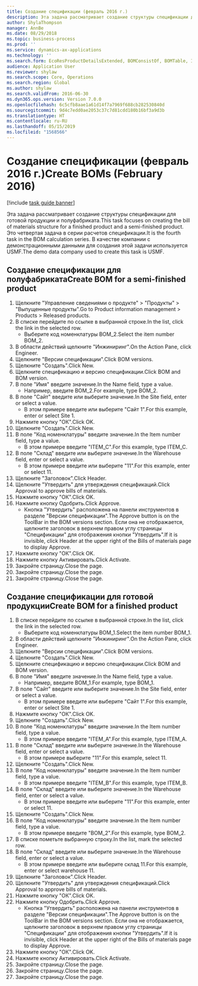 ```yaml
---
title: Создание спецификации (февраль 2016 г.)
description: Эта задача рассматривает создание структуры спецификации для готовой продукции и полуфабриката.
author: ShylaThompson
manager: AnnBe
ms.date: 08/29/2018
ms.topic: business-process
ms.prod: ''
ms.service: dynamics-ax-applications
ms.technology: ''
ms.search.form: EcoResProductDetailsExtended, BOMConsistOf, BOMTable, InventLocationIdLookup
audience: Application User
ms.reviewer: shylaw
ms.search.scope: Core, Operations
ms.search.region: Global
ms.author: shylaw
ms.search.validFrom: 2016-06-30
ms.dyn365.ops.version: Version 7.0.0
ms.openlocfilehash: 6c5cfb8aae1a61d14f7a7969f688cb282530840d
ms.sourcegitcommit: 9d4c7edd0ae2053c37c7d81cdd180b16bf3a9d3b
ms.translationtype: HT
ms.contentlocale: ru-RU
ms.lasthandoff: 05/15/2019
ms.locfileid: "1568566"
---
```

# <a name="create-boms-february-2016"></a><span data-ttu-id="91b9b-103">Создание спецификации (февраль 2016 г.)</span><span class="sxs-lookup"><span data-stu-id="91b9b-103">Create BOMs (February 2016)</span></span>

[!include [task guide banner](../../includes/task-guide-banner.md)]

<span data-ttu-id="91b9b-104">Эта задача рассматривает создание структуры спецификации для готовой продукции и полуфабриката.</span><span class="sxs-lookup"><span data-stu-id="91b9b-104">This task focuses on creating the bill of materials structure for a finished product and a semi-finished product.</span></span> <span data-ttu-id="91b9b-105">Это четвертая задача в серии расчетов спецификации.</span><span class="sxs-lookup"><span data-stu-id="91b9b-105">It is the fourth task in the BOM calculation series.</span></span> <span data-ttu-id="91b9b-106">В качестве компании с демонстрационными данными для создания этой задачи используется USMF.</span><span class="sxs-lookup"><span data-stu-id="91b9b-106">The demo data company used to create this task is USMF.</span></span>


## <a name="create-bom-for-a-semi-finished-product"></a><span data-ttu-id="91b9b-107">Создание спецификации для полуфабриката</span><span class="sxs-lookup"><span data-stu-id="91b9b-107">Create BOM for a semi-finished product</span></span>
1. <span data-ttu-id="91b9b-108">Щелкните "Управление сведениями о продукте" > "Продукты" > "Выпущенные продукты".</span><span class="sxs-lookup"><span data-stu-id="91b9b-108">Go to Product information management > Products > Released products.</span></span>
2. <span data-ttu-id="91b9b-109">В списке перейдите по ссылке в выбранной строке.</span><span class="sxs-lookup"><span data-stu-id="91b9b-109">In the list, click the link in the selected row.</span></span>
    * <span data-ttu-id="91b9b-110">Выберите код номенклатуры BOM_2.</span><span class="sxs-lookup"><span data-stu-id="91b9b-110">Select the item number BOM_2.</span></span>  
3. <span data-ttu-id="91b9b-111">В области действий щелкните "Инжиниринг".</span><span class="sxs-lookup"><span data-stu-id="91b9b-111">On the Action Pane, click Engineer.</span></span>
4. <span data-ttu-id="91b9b-112">Щелкните "Версии спецификации".</span><span class="sxs-lookup"><span data-stu-id="91b9b-112">Click BOM versions.</span></span>
5. <span data-ttu-id="91b9b-113">Щелкните "Создать".</span><span class="sxs-lookup"><span data-stu-id="91b9b-113">Click New.</span></span>
6. <span data-ttu-id="91b9b-114">Щелкните спецификацию и версию спецификации.</span><span class="sxs-lookup"><span data-stu-id="91b9b-114">Click BOM and BOM version.</span></span>
7. <span data-ttu-id="91b9b-115">В поле "Имя" введите значение.</span><span class="sxs-lookup"><span data-stu-id="91b9b-115">In the Name field, type a value.</span></span>
    * <span data-ttu-id="91b9b-116">Например, введите BOM_2.</span><span class="sxs-lookup"><span data-stu-id="91b9b-116">For example, type BOM_2.</span></span>  
8. <span data-ttu-id="91b9b-117">В поле "Сайт" введите или выберите значение.</span><span class="sxs-lookup"><span data-stu-id="91b9b-117">In the Site field, enter or select a value.</span></span>
    * <span data-ttu-id="91b9b-118">В этом примере введите или выберите "Сайт 1".</span><span class="sxs-lookup"><span data-stu-id="91b9b-118">For this example, enter or select Site 1.</span></span>  
9. <span data-ttu-id="91b9b-119">Нажмите кнопку "OК".</span><span class="sxs-lookup"><span data-stu-id="91b9b-119">Click OK.</span></span>
10. <span data-ttu-id="91b9b-120">Щелкните "Создать".</span><span class="sxs-lookup"><span data-stu-id="91b9b-120">Click New.</span></span>
11. <span data-ttu-id="91b9b-121">В поле "Код номенклатуры" введите значение.</span><span class="sxs-lookup"><span data-stu-id="91b9b-121">In the Item number field, type a value.</span></span>
    * <span data-ttu-id="91b9b-122">В этом примере введите "ITEM_C".</span><span class="sxs-lookup"><span data-stu-id="91b9b-122">For this example, type ITEM_C.</span></span>  
12. <span data-ttu-id="91b9b-123">В поле "Склад" введите или выберите значение.</span><span class="sxs-lookup"><span data-stu-id="91b9b-123">In the Warehouse field, enter or select a value.</span></span>
    * <span data-ttu-id="91b9b-124">В этом примере введите или выберите "11".</span><span class="sxs-lookup"><span data-stu-id="91b9b-124">For this example, enter or select 11.</span></span>  
13. <span data-ttu-id="91b9b-125">Щелкните "Заголовок".</span><span class="sxs-lookup"><span data-stu-id="91b9b-125">Click Header.</span></span>
14. <span data-ttu-id="91b9b-126">Щелкните "Утвердить" для утверждения спецификаций.</span><span class="sxs-lookup"><span data-stu-id="91b9b-126">Click Approval to approve bills of materials.</span></span>
15. <span data-ttu-id="91b9b-127">Нажмите кнопку "OК".</span><span class="sxs-lookup"><span data-stu-id="91b9b-127">Click OK.</span></span>
16. <span data-ttu-id="91b9b-128">Нажмите кнопку Одобрить.</span><span class="sxs-lookup"><span data-stu-id="91b9b-128">Click Approve.</span></span>
    * <span data-ttu-id="91b9b-129">Кнопка "Утвердить" расположена на панели инструментов в разделе "Версии спецификации".</span><span class="sxs-lookup"><span data-stu-id="91b9b-129">The Approve button is on the ToolBar in the  BOM versions section.</span></span> <span data-ttu-id="91b9b-130">Если она не отображается, щелкните заголовок в верхнем правом углу страницы "Спецификации" для отображения кнопки "Утвердить".</span><span class="sxs-lookup"><span data-stu-id="91b9b-130">If it is invisible, click Header at the upper right of the Bills of materials page to display Approve.</span></span>  
17. <span data-ttu-id="91b9b-131">Нажмите кнопку "OК".</span><span class="sxs-lookup"><span data-stu-id="91b9b-131">Click OK.</span></span>
18. <span data-ttu-id="91b9b-132">Нажмите кнопку Активировать.</span><span class="sxs-lookup"><span data-stu-id="91b9b-132">Click Activate.</span></span>
19. <span data-ttu-id="91b9b-133">Закройте страницу.</span><span class="sxs-lookup"><span data-stu-id="91b9b-133">Close the page.</span></span>
20. <span data-ttu-id="91b9b-134">Закройте страницу.</span><span class="sxs-lookup"><span data-stu-id="91b9b-134">Close the page.</span></span>
21. <span data-ttu-id="91b9b-135">Закройте страницу.</span><span class="sxs-lookup"><span data-stu-id="91b9b-135">Close the page.</span></span>

## <a name="create-bom-for-a-finished-product"></a><span data-ttu-id="91b9b-136">Создание спецификации для готовой продукции</span><span class="sxs-lookup"><span data-stu-id="91b9b-136">Create BOM for a finished product</span></span>
1. <span data-ttu-id="91b9b-137">В списке перейдите по ссылке в выбранной строке.</span><span class="sxs-lookup"><span data-stu-id="91b9b-137">In the list, click the link in the selected row.</span></span>
    * <span data-ttu-id="91b9b-138">Выберите код номенклатуры BOM_1.</span><span class="sxs-lookup"><span data-stu-id="91b9b-138">Select the item number BOM_1.</span></span>  
2. <span data-ttu-id="91b9b-139">В области действий щелкните "Инжиниринг".</span><span class="sxs-lookup"><span data-stu-id="91b9b-139">On the Action Pane, click Engineer.</span></span>
3. <span data-ttu-id="91b9b-140">Щелкните "Версии спецификации".</span><span class="sxs-lookup"><span data-stu-id="91b9b-140">Click BOM versions.</span></span>
4. <span data-ttu-id="91b9b-141">Щелкните "Создать".</span><span class="sxs-lookup"><span data-stu-id="91b9b-141">Click New.</span></span>
5. <span data-ttu-id="91b9b-142">Щелкните спецификацию и версию спецификации.</span><span class="sxs-lookup"><span data-stu-id="91b9b-142">Click BOM and BOM version.</span></span>
6. <span data-ttu-id="91b9b-143">В поле "Имя" введите значение.</span><span class="sxs-lookup"><span data-stu-id="91b9b-143">In the Name field, type a value.</span></span>
    * <span data-ttu-id="91b9b-144">Например, введите BOM_1.</span><span class="sxs-lookup"><span data-stu-id="91b9b-144">For example, type BOM_1.</span></span>  
7. <span data-ttu-id="91b9b-145">В поле "Сайт" введите или выберите значение.</span><span class="sxs-lookup"><span data-stu-id="91b9b-145">In the Site field, enter or select a value.</span></span>
    * <span data-ttu-id="91b9b-146">В этом примере введите или выберите "Сайт 1".</span><span class="sxs-lookup"><span data-stu-id="91b9b-146">For this example, enter or select Site 1.</span></span>  
8. <span data-ttu-id="91b9b-147">Нажмите кнопку "OК".</span><span class="sxs-lookup"><span data-stu-id="91b9b-147">Click OK.</span></span>
9. <span data-ttu-id="91b9b-148">Щелкните "Создать".</span><span class="sxs-lookup"><span data-stu-id="91b9b-148">Click New.</span></span>
10. <span data-ttu-id="91b9b-149">В поле "Код номенклатуры" введите значение.</span><span class="sxs-lookup"><span data-stu-id="91b9b-149">In the Item number field, type a value.</span></span>
    * <span data-ttu-id="91b9b-150">В этом примере введите "ITEM_A".</span><span class="sxs-lookup"><span data-stu-id="91b9b-150">For this example, type ITEM_A.</span></span>  
11. <span data-ttu-id="91b9b-151">В поле "Склад" введите или выберите значение.</span><span class="sxs-lookup"><span data-stu-id="91b9b-151">In the Warehouse field, enter or select a value.</span></span>
    * <span data-ttu-id="91b9b-152">В этом примере выберите "11".</span><span class="sxs-lookup"><span data-stu-id="91b9b-152">For this example, select 11.</span></span>  
12. <span data-ttu-id="91b9b-153">Щелкните "Создать".</span><span class="sxs-lookup"><span data-stu-id="91b9b-153">Click New.</span></span>
13. <span data-ttu-id="91b9b-154">В поле "Код номенклатуры" введите значение.</span><span class="sxs-lookup"><span data-stu-id="91b9b-154">In the Item number field, type a value.</span></span>
    * <span data-ttu-id="91b9b-155">В этом примере введите "ITEM_B".</span><span class="sxs-lookup"><span data-stu-id="91b9b-155">For this example, type ITEM_B.</span></span>  
14. <span data-ttu-id="91b9b-156">В поле "Склад" введите или выберите значение.</span><span class="sxs-lookup"><span data-stu-id="91b9b-156">In the Warehouse field, enter or select a value.</span></span>
    * <span data-ttu-id="91b9b-157">В этом примере введите или выберите "11".</span><span class="sxs-lookup"><span data-stu-id="91b9b-157">For this example, enter or select 11.</span></span>  
15. <span data-ttu-id="91b9b-158">Щелкните "Создать".</span><span class="sxs-lookup"><span data-stu-id="91b9b-158">Click New.</span></span>
16. <span data-ttu-id="91b9b-159">В поле "Код номенклатуры" введите значение.</span><span class="sxs-lookup"><span data-stu-id="91b9b-159">In the Item number field, type a value.</span></span>
    * <span data-ttu-id="91b9b-160">В этом примере введите "BOM_2".</span><span class="sxs-lookup"><span data-stu-id="91b9b-160">For this example, type BOM_2.</span></span>  
17. <span data-ttu-id="91b9b-161">В списке пометьте выбранную строку.</span><span class="sxs-lookup"><span data-stu-id="91b9b-161">In the list, mark the selected row.</span></span>
18. <span data-ttu-id="91b9b-162">В поле "Склад" введите или выберите значение.</span><span class="sxs-lookup"><span data-stu-id="91b9b-162">In the Warehouse field, enter or select a value.</span></span>
    * <span data-ttu-id="91b9b-163">В этом примере введите или выберите склад 11.</span><span class="sxs-lookup"><span data-stu-id="91b9b-163">For this example, enter or select warehouse 11.</span></span>  
19. <span data-ttu-id="91b9b-164">Щелкните "Заголовок".</span><span class="sxs-lookup"><span data-stu-id="91b9b-164">Click Header.</span></span>
20. <span data-ttu-id="91b9b-165">Щелкните "Утвердить" для утверждения спецификаций.</span><span class="sxs-lookup"><span data-stu-id="91b9b-165">Click Approval to approve bills of materials.</span></span>
21. <span data-ttu-id="91b9b-166">Нажмите кнопку "OК".</span><span class="sxs-lookup"><span data-stu-id="91b9b-166">Click OK.</span></span>
22. <span data-ttu-id="91b9b-167">Нажмите кнопку Одобрить.</span><span class="sxs-lookup"><span data-stu-id="91b9b-167">Click Approve.</span></span>
    * <span data-ttu-id="91b9b-168">Кнопка "Утвердить" расположена на панели инструментов в разделе "Версии спецификации".</span><span class="sxs-lookup"><span data-stu-id="91b9b-168">The Approve button is on the ToolBar in the  BOM versions section.</span></span> <span data-ttu-id="91b9b-169">Если она не отображается, щелкните заголовок в верхнем правом углу страницы "Спецификации" для отображения кнопки "Утвердить".</span><span class="sxs-lookup"><span data-stu-id="91b9b-169">If it is invisible, click Header at the upper right of the Bills of materials page to display Approve.</span></span>  
23. <span data-ttu-id="91b9b-170">Нажмите кнопку "OК".</span><span class="sxs-lookup"><span data-stu-id="91b9b-170">Click OK.</span></span>
24. <span data-ttu-id="91b9b-171">Нажмите кнопку Активировать.</span><span class="sxs-lookup"><span data-stu-id="91b9b-171">Click Activate.</span></span>
25. <span data-ttu-id="91b9b-172">Закройте страницу.</span><span class="sxs-lookup"><span data-stu-id="91b9b-172">Close the page.</span></span>
26. <span data-ttu-id="91b9b-173">Закройте страницу.</span><span class="sxs-lookup"><span data-stu-id="91b9b-173">Close the page.</span></span>
27. <span data-ttu-id="91b9b-174">Закройте страницу.</span><span class="sxs-lookup"><span data-stu-id="91b9b-174">Close the page.</span></span>

